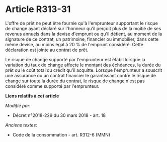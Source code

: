 # Article R313-31

L'offre de prêt ne peut être fournie qu'à l'emprunteur supportant le risque de change ayant déclaré sur l'honneur qu'il
perçoit plus de la moitié de ses revenus annuels dans la devise d'emprunt ou qu'il détient, au moment de la signature de ce
contrat, un patrimoine, financier ou immobilier, dans cette même devise, au moins égal à 20 % de l'emprunt considéré. Cette
déclaration est jointe au contrat de prêt.

Le risque de change supporté par l'emprunteur est établi lorsque la variation du taux de change affecte le montant des
échéances, la durée du prêt ou le coût total du crédit qu'il acquitte. Lorsque l'emprunteur a souscrit une assurance ou un
contrat financier le garantissant contre le risque de change sur toute la durée du contrat, le risque de change n'est pas
considéré comme supporté par l'emprunteur.

**Liens relatifs à cet article**

_Modifié par_:

  - Décret n°2018-229 du 30 mars 2018 - art. 18

_Anciens textes_:

  - Code de la consommation - art. R312-6 (MMN)

